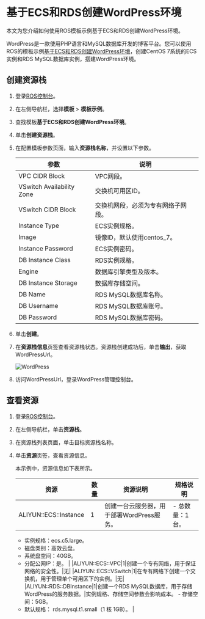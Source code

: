 # 基于ECS和RDS创建WordPress环境

本文为您介绍如何使用ROS模板示例基于ECS和RDS创建WordPress环境。

WordPress是一款使用PHP语言和MySQL数据库开发的博客平台。您可以使用ROS的模板示例[基于ECS和RDS创建WordPress环境](https://rosnext.console.aliyun.com/cn-beijing/samples/Wordpress_Instance)，创建CentOS 7系统的ECS实例和RDS MySQL数据库实例，搭建WordPress环境。

## 创建资源栈

1.  登录[ROS控制台](http://ros.console.aliyun.com)。

2.  在左侧导航栏，选择**模板** \> **模板示例**。

3.  查找模板**基于ECS和RDS创建WordPress环境**。

4.  单击**创建资源栈**。

5.  在配置模板参数页面，输入**资源栈名称**，并设置以下参数。

    |参数|说明|
    |--|--|
    |VPC CIDR Block|VPC网段。|
    |VSwitch Availability Zone|交换机可用区ID。|
    |VSwitch CIDR Block|交换机网段，必须为专有网络子网段。|
    |Instance Type|ECS实例规格。|
    |Image|镜像ID，默认使用centos\_7。|
    |Instance Password|ECS实例密码。|
    |DB Instance Class|RDS实例规格。|
    |Engine|数据库引擎类型及版本。|
    |DB Instance Storage|数据库存储空间。|
    |DB Name|RDS MySQL数据库名称。|
    |DB Username|RDS MySQL数据库账号。|
    |DB Password|RDS MySQL数据库密码。|

6.  单击**创建**。

7.  在**资源栈信息**页签查看资源栈状态。资源栈创建成功后，单击**输出**，获取WordPressUrl。

    ![WordPress](https://static-aliyun-doc.oss-accelerate.aliyuncs.com/assets/img/zh-CN/5154046161/p253673.png)

8.  访问WordPressUrl，登录WordPress管理控制台。


## 查看资源

1.  登录[ROS控制台](http://ros.console.aliyun.com)。

2.  在左侧导航栏，单击**资源栈**。

3.  在资源栈列表页面，单击目标资源栈名称。

4.  单击**资源**页签，查看资源信息。

    本示例中，资源信息如下表所示。

    |资源|数量|资源说明|规格说明|
    |--|--|----|----|
    |ALIYUN::ECS::Instance|1|创建一台云服务器，用于部署WordPress服务。|    -   总数量：1台。
    -   实例规格：ecs.c5.large。
    -   磁盘类别：高效云盘。
    -   系统盘空间：40GB。
    -   分配公网IP：是。 |
    |ALIYUN::ECS::VPC|1|创建一个专有网络，用于保证网络的安全性。|无|
    |ALIYUN::ECS::VSwitch|1|在专有网络下创建一个交换机，用于管理单个可用区下的实例。|无|
    |ALIYUN::RDS::DBInstance|1|创建一个RDS MySQL数据库，用于存储WordPress的服务数据。|实例规格、存储空间参数会影响成本。    -   存储空间：5GB。
    -   默认规格： rds.mysql.t1.small（1 核 1GB）。 |


